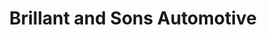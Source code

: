 ---
title: "Brillant and Sons Automotive"
url: /brunswick/brillant-and-sons-automotive/
shop: car
---